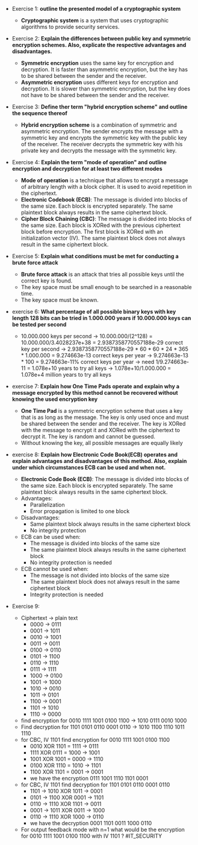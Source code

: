 * Exercise 1: **outline the presented model of a cryptographic system**
    * **Cryptographic system** is a system that uses cryptographic algorithms to provide security services.
* Exercise 2: **Explain the differences between public key and symmetric encryption schemes. Also, explicate the respective advantages and disadvantages.**
    * **Symmetric encryption** uses the same key for encryption and decryption. It is faster than asymmetric encryption, but the key has to be shared between the sender and the receiver.
    * **Asymmetric encryption** uses different keys for encryption and decryption. It is slower than symmetric encryption, but the key does not have to be shared between the sender and the receiver.
* Exercise 3: **Define ther term "hybrid encryption scheme" and outline the sequence thereof**
    * **Hybrid encryption scheme** is a combination of symmetric and asymmetric encryption. The sender encrypts the message with a symmetric key and encrypts the symmetric key with the public key of the receiver. The receiver decrypts the symmetric key with his private key and decrypts the message with the symmetric key.
* Exercise 4: **Explain the term "mode of operation" and outline encryption and decryption for at least two different modes**
    * **Mode of operation** is a technique that allows to encrypt a message of arbitrary length with a block cipher. It is used to avoid repetition in the ciphertext.
    * **Electronic Codebook (ECB)**: The message is divided into blocks of the same size. Each block is encrypted separately. The same plaintext block always results in the same ciphertext block.
    * **Cipher Block Chaining (CBC)**: The message is divided into blocks of the same size. Each block is XORed with the previous ciphertext block before encryption. The first block is XORed with an initialization vector (IV). The same plaintext block does not always result in the same ciphertext block.
* Exercise 5: **Explain what conditions must be met for conducting a brute force attack**
    * **Brute force attack** is an attack that tries all possible keys until the correct key is found.
    * The key space must be small enough to be searched in a reasonable time.
    * The key space must be known.

* exercise 6: **What percentage of all possible binary keys with key length 128 bits can be tried in 1.000.000 years if 10.000.000 keys can be tested per second**
    * 10.000.000 keys per second -> 10.000.000/(2^128) = 10.000.000/3.4028237e+38 = 2.9387358770557188e-29 correct key per second -> 2.9387358770557188e-29 * 60 * 60 * 24 * 365 * 1.000.000 = 9.274663e-13 correct keys per year -> 9.274663e-13 * 100 = 9.274663e-11% correct keys per year -> need 1/9.274663e-11 = 1.078e+10 years to try all keys -> 1.078e+10/1.000.000 = 1.078e+4 million years to try all keys
* exercise 7: **Explain how One Time Pads operate and explain why a message encrypted by this method cannot be recovered without knowing the used encryption key**
    * **One Time Pad** is a symmetric encryption scheme that uses a key that is as long as the message. The key is only used once and must be shared between the sender and the receiver. The key is XORed with the message to encrypt it and XORed with the ciphertext to decrypt it. The key is random and cannot be guessed.
    * Without knowing the key, all possible messages are equally likely
* exercise 8: **Explain how Electronic Code Book(ECB) operates and explain advantages and disadvantages of this method. Also, explain under which circumstances ECB can be used and when not.**
    * **Electronic Code Book (ECB)**: The message is divided into blocks of the same size. Each block is encrypted separately. The same plaintext block always results in the same ciphertext block.
    * Advantages:
        * Parallelization
        * Error propagation is limited to one block
    * Disadvantages:
        * Same plaintext block always results in the same ciphertext block
        * No integrity protection
    * ECB can be used when:
        * The message is divided into blocks of the same size
        * The same plaintext block always results in the same ciphertext block
        * No integrity protection is needed
    * ECB cannot be used when:
        * The message is not divided into blocks of the same size
        * The same plaintext block does not always result in the same ciphertext block
        * Integrity protection is needed
* Exercise 9:

    * Ciphertext -> plain text
        * 0000 -> 0111
        * 0001 -> 1011
        * 0010 -> 1001
        * 0011 -> 0011
        * 0100 -> 0110
        * 0101 -> 1100
        * 0110 -> 1110
        * 0111 -> 1111
        * 1000 -> 0100
        * 1001 -> 1000
        * 1010 -> 0010
        * 1011 -> 0101
        * 1100 -> 0001
        * 1101 -> 1010
        * 1110 -> 0000
    * find encryption for 0010 1111 1001 0100 1100 -> 1010 0111 0010 1000 
    * Find decryption for 1101 0101 0110 0001 0110 -> 1010 1100 1110 1011 1110  
    * for CBC, IV 1101 find encryption for 0010 1111 1001 0100 1100
        * 0010 XOR 1101 = 1111 -> 0111
        * 1111 XOR 0111 = 1000 -> 1001
        * 1001 XOR 1001 = 0000 -> 1110
        * 0100 XOR 1110 = 1010 -> 1101
        * 1100 XOR 1101 = 0001 -> 0001
        * we have the encryption 0111 1001 1110 1101 0001
    * for CBC, IV 1101 find decryption for 1101 0101 0110 0001 0110
        * 1101 -> 1010 XOR 1011 -> 0001
        * 0101 -> 1100 XOR 0001 -> 1101
        * 0110 -> 1110 XOR 1101 -> 0011
        * 0001 -> 1011 XOR 0011 -> 1000
        * 0110 -> 1110 XOR 1000 -> 0110
        * we have the decryption 0001 1101 0011 1000 0110
    * For output feedback mode with n=1 what would be the encryption for 0010 1111 1001 0100 1100 with IV 1101 ?
#IT_SECURITY 